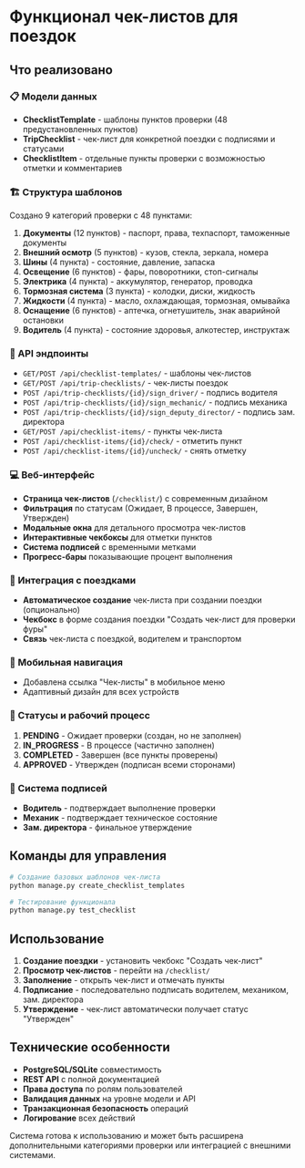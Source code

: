 # Функционал чек-листов для поездок

## Что реализовано

### 📋 Модели данных
- **ChecklistTemplate** - шаблоны пунктов проверки (48 предустановленных пунктов)
- **TripChecklist** - чек-лист для конкретной поездки с подписями и статусами
- **ChecklistItem** - отдельные пункты проверки с возможностью отметки и комментариев

### 🏗️ Структура шаблонов
Создано 9 категорий проверки с 48 пунктами:
1. **Документы** (12 пунктов) - паспорт, права, техпаспорт, таможенные документы
2. **Внешний осмотр** (5 пунктов) - кузов, стекла, зеркала, номера
3. **Шины** (4 пункта) - состояние, давление, запаска
4. **Освещение** (6 пунктов) - фары, поворотники, стоп-сигналы
5. **Электрика** (4 пункта) - аккумулятор, генератор, проводка
6. **Тормозная система** (3 пункта) - колодки, диски, жидкость
7. **Жидкости** (4 пункта) - масло, охлаждающая, тормозная, омывайка
8. **Оснащение** (6 пунктов) - аптечка, огнетушитель, знак аварийной остановки
9. **Водитель** (4 пункта) - состояние здоровья, алкотестер, инструктаж

### 🚀 API эндпоинты
- `GET/POST /api/checklist-templates/` - шаблоны чек-листов
- `GET/POST /api/trip-checklists/` - чек-листы поездок  
- `POST /api/trip-checklists/{id}/sign_driver/` - подпись водителя
- `POST /api/trip-checklists/{id}/sign_mechanic/` - подпись механика
- `POST /api/trip-checklists/{id}/sign_deputy_director/` - подпись зам. директора
- `GET/POST /api/checklist-items/` - пункты чек-листа
- `POST /api/checklist-items/{id}/check/` - отметить пункт
- `POST /api/checklist-items/{id}/uncheck/` - снять отметку

### 💻 Веб-интерфейс
- **Страница чек-листов** (`/checklist/`) с современным дизайном
- **Фильтрация** по статусам (Ожидает, В процессе, Завершен, Утвержден)
- **Модальные окна** для детального просмотра чек-листов
- **Интерактивные чекбоксы** для отметки пунктов
- **Система подписей** с временными метками
- **Прогресс-бары** показывающие процент выполнения

### 🔗 Интеграция с поездками
- **Автоматическое создание** чек-листа при создании поездки (опционально)
- **Чекбокс** в форме создания поездки "Создать чек-лист для проверки фуры"
- **Связь** чек-листа с поездкой, водителем и транспортом

### 📱 Мобильная навигация
- Добавлена ссылка "Чек-листы" в мобильное меню
- Адаптивный дизайн для всех устройств

### 🎯 Статусы и рабочий процесс
1. **PENDING** - Ожидает проверки (создан, но не заполнен)
2. **IN_PROGRESS** - В процессе (частично заполнен)
3. **COMPLETED** - Завершен (все пункты проверены)
4. **APPROVED** - Утвержден (подписан всеми сторонами)

### 👥 Система подписей
- **Водитель** - подтверждает выполнение проверки
- **Механик** - подтверждает техническое состояние
- **Зам. директора** - финальное утверждение

## Команды для управления

```bash
# Создание базовых шаблонов чек-листа
python manage.py create_checklist_templates

# Тестирование функционала
python manage.py test_checklist
```

## Использование

1. **Создание поездки** - установить чекбокс "Создать чек-лист"
2. **Просмотр чек-листов** - перейти на `/checklist/`
3. **Заполнение** - открыть чек-лист и отмечать пункты
4. **Подписание** - последовательно подписать водителем, механиком, зам. директора
5. **Утверждение** - чек-лист автоматически получает статус "Утвержден"

## Технические особенности

- **PostgreSQL/SQLite** совместимость
- **REST API** с полной документацией
- **Права доступа** по ролям пользователей
- **Валидация данных** на уровне модели и API
- **Транзакционная безопасность** операций
- **Логирование** всех действий

Система готова к использованию и может быть расширена дополнительными категориями проверки или интеграцией с внешними системами. 